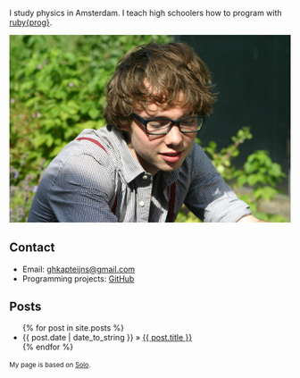 I study physics in Amsterdam. I teach high schoolers how to program with [ruby{prog}](http://rubyprog.nl).

![Geert Kapteijns](/geert.jpg)

## Contact

- Email: [ghkapteijns@gmail.com](mailto:ghkapteijns@gmail.com)
- Programming projects: [GitHub](https://github.com/Kappie/) 

## Posts

<ul id="blog-posts" class="posts">
{% for post in site.posts %}
  <li><span>{{ post.date | date_to_string }} &raquo;</span>
  <a href="{{ post.url }}">{{ post.title }}</a></li>
{% endfor %}
</ul>

<small>My page is based on [Solo](https://github.com/chibicode/solo).</small>